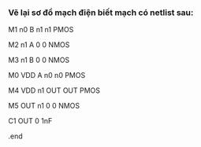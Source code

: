 ### Vẽ lại sơ đồ mạch điện biết mạch có netlist sau: 

M1 n0 B n1 n1 PMOS 

M2 n1 A 0 0 NMOS 

M3 n1 B 0 0 NMOS 

M0 VDD A n0 n0 PMOS 

M4 VDD n1 OUT OUT PMOS 

M5 OUT n1 0 0 NMOS 

C1 OUT 0 1nF 

.end